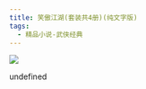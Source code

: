 ```yaml
---
title: 笑傲江湖(套装共4册)(纯文字版)
tags:
  - 精品小说-武侠经典
---
```


![](https://cdn.weread.qq.com/weread/cover/87/yuewen_932429/s_yuewen_9324291678881523.jpg)

undefined